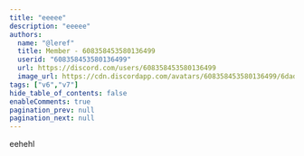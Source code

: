 ```yaml
---
title: "eeeee"
description: "eeeee"
authors:
  name: "@leref"
  title: Member - 608358453580136499
  userid: "608358453580136499"
  url: https://discord.com/users/608358453580136499
  image_url: https://cdn.discordapp.com/avatars/608358453580136499/6dad2d37fa2f74c7817a5f397dc191e3.png
tags: ["v6","v7"]
hide_table_of_contents: false
enableComments: true
pagination_prev: null
pagination_next: null
---
```


eehehl